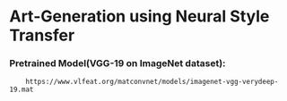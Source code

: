 # Art-Generation using Neural Style Transfer
### Pretrained Model(VGG-19 on ImageNet dataset): 
        https://www.vlfeat.org/matconvnet/models/imagenet-vgg-verydeep-19.mat
